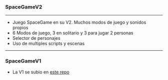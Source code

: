 ### SpaceGameV2
---
* Juego SpaceGame en su V2. Muchos modos de juego y sonidos propios
* 6 Modos de juego, 3 en solitario y 3 para jugar 2 personas
* Selector de personajes 
* Uso de multiples scripts y escenas 
---
### SpaceGameV1
* La V1 se subio en [este repo](https://github.com/MarcoPaoletta/SpaceGame)
